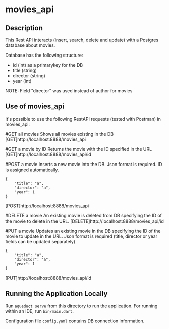 # movies_api

## Description
This Rest API interacts (insert, search, delete and update) with a Postgres database about movies.

Database has the following structure:
- id (int) as a primarykey for the DB
- title (string)
- director (string)
- year (int)

NOTE: Field "director" was used instead of author for movies

## Use of movies_api
It's possible to use the following RestAPI requests (tested with Postman) in movies_api:

#GET all movies
Shows all movies existing in the DB
		[GET]http://localhost:8888/movies_api

#GET a movie by ID
Returns the movie with the ID specified in the URL
[GET]http://localhost:8888/movies_api/id

#POST a movie
Inserts a new movie into the DB. Json format is required. ID is assigned automatically.

    {
        "title": "a",
        "director": "a",
        "year": 1
    }

[POST]http://localhost:8888/movies_api

#DELETE a movie
An existing movie is deleted from DB specifying the ID of the movie to delete in the URL.
[DELETE]http://localhost:8888/movies_api/id

#PUT a movie
Updates an existing  movie in the DB specifying the ID of the movie to update in the URL. Json format is required (title, director or year fields can be updated separately)

    {
        "title": "a",
        "director": "a",
        "year": 1
    }

[PUT]http://localhost:8888/movies_api/id

## Running the Application Locally

Run `aqueduct serve` from this directory to run the application. For running within an IDE, run `bin/main.dart`. 

Configuration file `config.yaml` contains DB connection information.


